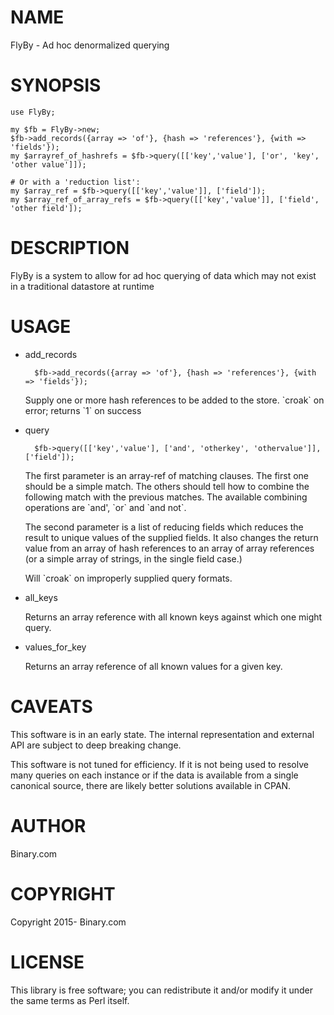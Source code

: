 # NAME

FlyBy - Ad hoc denormalized querying

# SYNOPSIS

    use FlyBy;

    my $fb = FlyBy->new;
    $fb->add_records({array => 'of'}, {hash => 'references'}, {with => 'fields'});
    my $arrayref_of_hashrefs = $fb->query([['key','value'], ['or', 'key', 'other value']]);

    # Or with a 'reduction list':
    my $array_ref = $fb->query([['key','value']], ['field']);
    my $array_ref_of_array_refs = $fb->query([['key','value']], ['field', 'other field']);

# DESCRIPTION

FlyBy is a system to allow for ad hoc querying of data which may not
exist in a traditional datastore at runtime

# USAGE

- add\_records

        $fb->add_records({array => 'of'}, {hash => 'references'}, {with => 'fields'});

    Supply one or more hash references to be added to the store.
    \`croak\` on error; returns \`1\` on success

- query

        $fb->query([['key','value'], ['and', 'otherkey', 'othervalue']], ['field']);

    The first parameter is an array-ref of matching clauses.  The first
    one should be a simple match.  The others should tell how to combine
    the following match with the previous matches.  The available
    combining operations are  \`and', \`or\` and \`and not\`.

    The second parameter is a list of reducing fields which reduces the
    result to unique values of the supplied fields.  It also changes the
    return value from an array of hash references to an array of array
    references (or a simple array of strings, in the single field case.)

    Will \`croak\` on improperly supplied query formats.

- all\_keys

    Returns an array reference with all known keys against which one might query.

- values\_for\_key

    Returns an array reference of all known values for a given key.

# CAVEATS

This software is in an early state. The internal representation and
external API are subject to deep breaking change.

This software is not tuned for efficiency.  If it is not being used
to resolve many queries on each instance or if the data is available
from a single canonical source, there are likely better solutions
available in CPAN.

# AUTHOR

Binary.com

# COPYRIGHT

Copyright 2015- Binary.com

# LICENSE

This library is free software; you can redistribute it and/or modify
it under the same terms as Perl itself.
